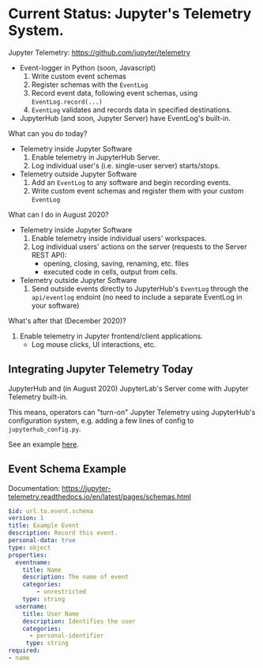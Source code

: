 # Current Status: Jupyter's Telemetry System.

Jupyter Telemetry: https://github.com/jupyter/telemetry
- Event-logger in Python (soon, Javascript)
    1) Write custom event schemas
    2) Register schemas with the `EventLog`
    3) Record event data, following event schemas, using `EventLog.record(...)`
    4) `EventLog` validates and records data in specified destinations.
- JupyterHub (and soon, Jupyter Server) have EventLog's built-in.


What can you do today?

* Telemetry inside Jupyter Software
    1. Enable telemetry in JupyterHub Server.
    2. Log individual user's (i.e. single-user server) starts/stops.
* Telemetry outside Jupyter Software
    1. Add an `EventLog` to any software and begin recording events.
    2. Write custom event schemas and register them with your custom `EventLog`


What can I do in August 2020?

* Telemetry inside Jupyter Software
    1. Enable telemetry inside individual users' workspaces.
    2. Log individual users' actions on the server (requests to the Server REST API):
        * opening, closing, saving, renaming, etc. files
        * executed code in cells, output from cells.
* Telemetry outside Jupyter Software
    1. Send outside events directly to JupyterHub's `EventLog` through the `api/eventlog` endoint (no need to include a separate EventLog in your software)


What's after that (December 2020)?

1. Enable telemetry in Jupyter frontend/client applications.
    * Log mouse clicks, UI interactions, etc.


## Integrating Jupyter Telemetry Today

JupyterHub and (in August 2020) JupyterLab's Server come with Jupyter Telemetry built-in.

This means, operators can "turn-on" Jupyter Telemetry using JupyterHub's configuration system, e.g. adding a few lines of config to `jupyterhub_config.py`.

See an example [here](https://github.com/Zsailer/rich-context-from-jupyter-telemetry).


## Event Schema Example

Documentation: https://jupyter-telemetry.readthedocs.io/en/latest/pages/schemas.html

```yaml
$id: url.to.event.schema
version: 1
title: Example Event
description: Record this event.
personal-data: true
type: object
properties:
  eventname:
    title: Name
    description: The name of event
    categories:
        - unrestricted
    type: string
  username:
    title: User Name
    description: Identifies the user
    categories:
      - personal-identifier
     type: string
required:
- name
```
